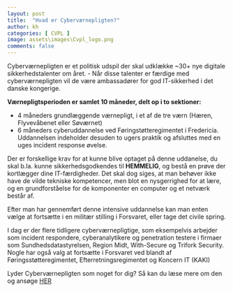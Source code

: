 ```yaml
---
layout: post
title:  "Hvad er Cyberværnepligten?"
author: kh
categories: [ CVPL ]
image: assets\images\Cvpl_logo.png
comments: false
---
```


Cyberværnepligten er et politisk udspil der skal udklække ~30+ nye digitale sikkerhedstalenter om året. - Når disse talenter er færdige med cyberværnepligten vil de være ambassadører for god IT-sikkerhed i det danske kongerige.

**Værnepligtsperioden er samlet 10 måneder, delt op i to sektioner:**

- 4 måneders grundlæggende værnepligt, i et af de tre værn (Hæren, Flyvevåbenet eller Søværnet)
- 6 måneders cyberuddannelse ved Føringstøtteregimentet i Fredericia. Uddannelsen indeholder desuden to ugers praktik og afsluttes med en uges incident response øvelse.

Der er forskellige krav for at kunne blive optaget på denne uddanelse, du skal b.la. kunne sikkerhedsgodkendes til **HEMMELIG**, og bestå en prøve der kortlægger dine IT-færdigheder. Det skal dog siges, at man behøver ikke have de vilde tekniske kompetencer, men blot en nysgerrighed for at lære, og en grundforståelse for de komponenter en computer og et netværk består af.

Efter man har gennemført denne intensive uddannelse kan man enten vælge at fortsætte i en militær stilling i Forsvaret, eller tage det civile spring.

I dag er der flere tidligere cyberværnepligtige, som eksempelvis arbejder som incident respondere, cyberanalytikere og penetration testere i firmaer som Sundhedsdatastyrelsen, Region Midt, With-Secure og Trifork Security. Nogle har også valg at fortsætte i Forsvaret ved blandt af Føringsstøtteregimentet, Efterretningsregimentet og Koncern IT (KAKI)

Lyder Cyberværnepligten som noget for dig? Så kan du læse mere om den og ansøge [HER](https://karriere.forsvaret.dk/varnepligt/varnepligten/cybervarnepligt/) 
